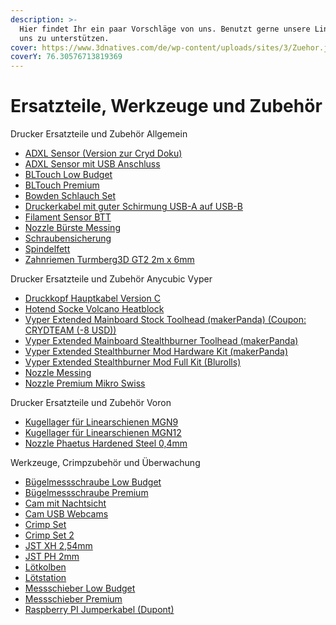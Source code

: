 ```yaml
---
description: >-
  Hier findet Ihr ein paar Vorschläge von uns. Benutzt gerne unsere Links, um
  uns zu unterstützen.
cover: https://www.3dnatives.com/de/wp-content/uploads/sites/3/Zuehor.jpg
coverY: 76.30576713819369
---
```


# Ersatzteile, Werkzeuge und Zubehör

Drucker Ersatzteile und Zubehör Allgemein&#x20;

* [ADXL Sensor (Version zur Cryd Doku)](https://arduino-projekte.info/produkt/gy-291-adxl345-3-achsen-gyroskop-beschleunigungssensor/)
* [ADXL Sensor mit USB Anschluss](https://lab4450.com/product/ksuba-adxl345/)
* [BLTouch Low Budget](https://amzn.to/3fiNNaa)
* [BLTouch Premium](https://amzn.to/3LHxJKZ)
* [Bowden Schlauch Set](https://amzn.to/3BNtk4G)
* [Druckerkabel mit guter Schirmung USB-A auf USB-B](https://amzn.to/3UyPMax)
* [Filament Sensor BTT](https://amzn.to/3AJ0LXp)
* [Nozzle Bürste Messing](https://amzn.to/3MQLEhu)
* [Schraubensicherung](https://amzn.to/3dIOBo4)
* [Spindelfett](https://amzn.to/3UwNrN4)
* [Zahnriemen Turmberg3D GT2 2m x 6mm](https://amzn.to/3MQLdDS)

Drucker Ersatzteile und Zubehör Anycubic Vyper

* [Druckkopf Hauptkabel Version C](https://www.3dprima.com/de/ersatzteile-zubehoer/hersteller/anycubic/anycubic-vyper-print-head-connection-cable/a-26731/?ReferrerID=13\&gclid=CjwKCAjwrqqSBhBbEiwAlQeqGjWVyTzLremFbQFbsDACdqVBTeKw-ARrHgt7JZJ9\_JFDuaBjRnFfdxoCbqwQAvD\_BwE)
* [Hotend Socke Volcano Heatblock ](https://amzn.to/3wE0xy0)
* [Vyper Extended Mainboard Stock Toolhead (makerPanda) (Coupon: CRYDTEAM (-8 USD))](https://a.aliexpress.com/\_uABElR)
* [Vyper Extended Mainboard Stealthburner Toolhead (makerPanda)](https://a.aliexpress.com/\_v14q39)
* [Vyper Extended Stealthburner Mod Hardware Kit (makerPanda)](https://a.aliexpress.com/\_uyVB2q)
* [Vyper Extended Stealthburner Mod Full Kit (Blurolls)](https://a.aliexpress.com/\_ugtU5h)
* [Nozzle Messing](https://amzn.to/3LKERVC)
* [Nozzle Premium Mikro Swiss](https://amzn.to/3UDAJw9)

Drucker Ersatzteile und Zubehör Voron&#x20;

* [Kugellager für Linearschienen MGN9](https://www.kugel-winnie.de/epages/62136757.sf/sece0e5ed3a63/?ObjectPath=/Shops/62136757/Products/010101128)
* [Kugellager für Linearschienen MGN12](https://www.kugel-winnie.de/epages/62136757.sf/sece0e5ed3a63/?ObjectPath=/Shops/62136757/Products/010101043)
* [Nozzle Phaetus Hardened Steel 0,4mm](https://amzn.to/3SwAZLt)



Werkzeuge, Crimpzubehör und Überwachung

* [Bügelmessschraube Low Budget](https://amzn.to/3xSPDVA)
* [Bügelmessschraube Premium](https://amzn.to/3SzbbOK)
* [Cam mit Nachtsicht](https://amzn.to/3fiilZs)
* [Cam USB Webcams](https://amzn.to/3dCIVw9)
* [Crimp Set](https://amzn.to/3fn3WuU)
* [Crimp Set 2](https://amzn.to/3Cbm58i)
* [JST XH 2,54mm](https://amzn.to/3UG00Wi)
* [JST PH 2mm](https://amzn.to/3fkbyhM)
* [Lötkolben](https://amzn.to/3Rs8ePn)
* [Lötstation](https://amzn.to/3fgR5dS)
* [Messschieber Low Budget](https://amzn.to/3SC4ITv)
* [Messschieber Premium](https://amzn.to/3fmNvPD)
* [Raspberry PI Jumperkabel (Dupont)](https://amzn.to/3LJHqsv)
